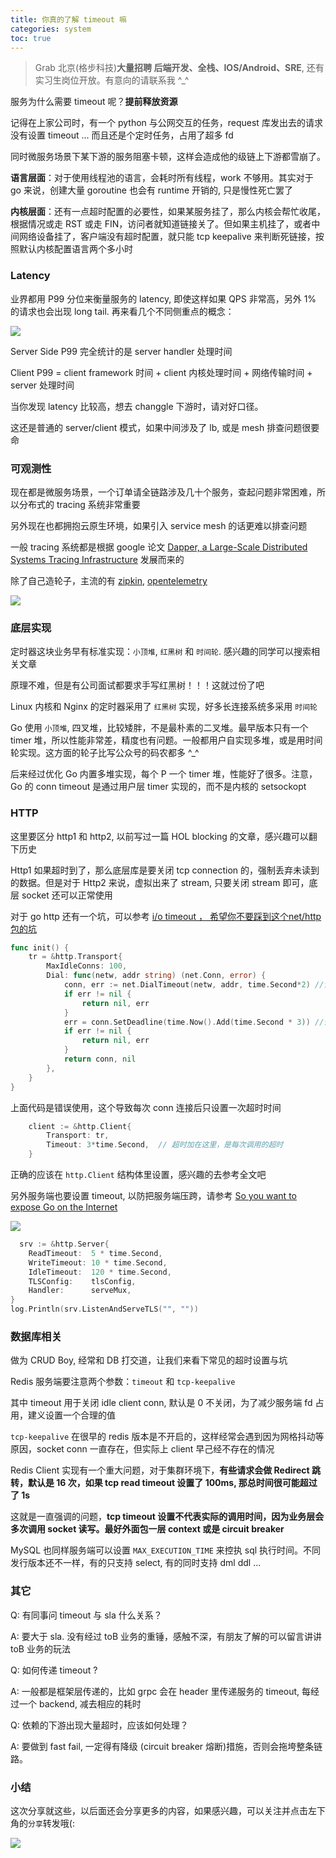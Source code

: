 ```yaml
---
title: 你真的了解 timeout 嘛
categories: system
toc: true
---
```


> Grab 北京(格步科技)**大量招聘 后端开发、全栈、IOS/Android、SRE**, 还有实习生岗位开放。有意向的请联系我 ^_^

服务为什么需要 timeout 呢？**提前释放资源**

记得在上家公司时，有一个 python 与公网交互的任务，request 库发出去的请求没有设置 timeout ... 而且还是个定时任务，占用了超多 fd

同时微服务场景下某下游的服务阻塞卡顿，这样会造成他的级链上下游都雪崩了。

**语言层面**：对于使用线程池的语言，会耗时所有线程，work 不够用。其实对于 go 来说，创建大量 goroutine 也会有 runtime 开销的, 只是慢性死亡罢了

**内核层面**：还有一点超时配置的必要性，如果某服务挂了，那么内核会帮忙收尾，根据情况或走 RST 或走 FIN，访问者就知道链接关了。但如果主机挂了，或者中间网络设备挂了，客户端没有超时配置，就只能 tcp keepalive 来判断死链接，按照默认内核配置语言两个多小时

### Latency
业界都用 P99 分位来衡量服务的 latency, 即使这样如果 QPS 非常高，另外 1% 的请求也会出现 long tail. 再来看几个不同侧重点的概念：

![](/images/timeout.jpg)

Server Side P99 完全统计的是 server handler 处理时间

Client P99 =  client framework 时间 + client 内核处理时间 + 网络传输时间 + server 处理时间

当你发现 latency 比较高，想去 changgle 下游时，请对好口径。

这还是普通的 server/client 模式，如果中间涉及了 lb, 或是 mesh 排查问题很要命

### 可观测性
现在都是微服务场景，一个订单请全链路涉及几十个服务，查起问题非常困难，所以分布式的 tracing 系统非常重要

另外现在也都拥抱云原生环境，如果引入 service mesh 的话更难以排查问题

一般 tracing 系统都是根据 google 论文 [Dapper, a Large-Scale Distributed Systems Tracing Infrastructure](https://research.google/pubs/pub36356/, "Dapper, a Large-Scale Distributed Systems Tracing Infrastructure") 发展而来的

除了自己造轮子，主流的有 [zipkin](https://zipkin.io/, "zipkin"), [opentelemetry](https://opentelemetry.io/docs/concepts/distributions/, "opentelemetry")

![](/images/zipkin-tracing.jpg)

### 底层实现
定时器这块业务早有标准实现：`小顶堆`, `红黑树` 和 `时间轮`. 感兴趣的同学可以搜索相关文章

原理不难，但是有公司面试都要求手写红黑树！！！这就过份了吧

Linux 内核和 Nginx 的定时器采用了 `红黑树` 实现，好多长连接系统多采用 `时间轮`

Go 使用 `小顶堆`, 四叉堆，比较矮胖，不是最朴素的二叉堆。最早版本只有一个 timer 堆，所以性能非常差，精度也有问题。一般都用户自实现多堆，或是用时间轮实现。这方面的轮子比写公众号的码农都多 ^_^

后来经过优化 Go 内置多堆实现，每个 P 一个 timer 堆，性能好了很多。注意，Go 的 conn timeout 是通过用户层 timer 实现的，而不是内核的 setsockopt
### HTTP
这里要区分 http1 和 http2, 以前写过一篇 HOL blocking 的文章，感兴趣可以翻下历史

Http1 如果超时到了，那么底层库是要关闭 tcp connection 的，强制丢弃未读到的数据。但是对于 Http2 来说，虚拟出来了 stream, 只要关闭 stream 即可，底层 socket 还可以正常使用

对于 go http 还有一个坑，可以参考 [i/o timeout ， 希望你不要踩到这个net/http包的坑](https://mp.weixin.qq.com/s/UBiZp2Bfs7z1_mJ-JnOT1Q, "i/o timeout ， 希望你不要踩到这个net/http包的坑") 

```go
func init() {
    tr = &http.Transport{
        MaxIdleConns: 100,
        Dial: func(netw, addr string) (net.Conn, error) {
            conn, err := net.DialTimeout(netw, addr, time.Second*2) //设置建立连接超时
            if err != nil {
                return nil, err
            }
            err = conn.SetDeadline(time.Now().Add(time.Second * 3)) //设置发送接受数据超时
            if err != nil {
                return nil, err
            }
            return conn, nil
        },
    }
}
```
上面代码是错误使用，这个导致每次 conn 连接后只设置一次超时时间
```go
    client := &http.Client{
        Transport: tr,
        Timeout: 3*time.Second,  // 超时加在这里，是每次调用的超时
    }
```
正确的应该在 `http.Client` 结构体里设置，感兴趣的去参考全文吧

另外服务端也要设置 timeout, 以防把服务端压跨，请参考 [So you want to expose Go on the Internet](https://blog.cloudflare.com/exposing-go-on-the-internet/, "So you want to expose Go on the Internet")

![](/images/http-timeout.jpg)

```go
  srv := &http.Server{
    ReadTimeout:  5 * time.Second,
    WriteTimeout: 10 * time.Second,
    IdleTimeout:  120 * time.Second,
    TLSConfig:    tlsConfig,
    Handler:      serveMux,
}
log.Println(srv.ListenAndServeTLS("", ""))
```
### 数据库相关
做为 CRUD Boy, 经常和 DB 打交道，让我们来看下常见的超时设置与坑

Redis 服务端要注意两个参数：`timeout` 和 `tcp-keepalive`

其中 timeout 用于关闭 idle client conn, 默认是 0 不关闭，为了减少服务端 fd 占用，建义设置一个合理的值

`tcp-keepalive` 在很早的 redis 版本是不开启的，这样经常会遇到因为网格抖动等原因，socket conn 一直存在，但实际上 client 早己经不存在的情况

Redis Client 实现有一个重大问题，对于集群环境下，**有些请求会做 Redirect 跳转，默认是 16 次，如果 tcp read timeout 设置了 100ms, 那总时间很可能超过了 1s**

这就是一直强调的问题，**tcp timeout 设置不代表实际的调用时间，因为业务层会多次调用 socket 读写。最好外面包一层 context 或是 circuit breaker**

MySQL 也同样服务端可以设置 `MAX_EXECUTION_TIME` 来控执 sql 执行时间。不同发行版本还不一样，有的只支持 select, 有的同时支持 dml ddl ... 

### 其它
Q: 有同事问 timeout 与 sla 什么关系？

A: 要大于 sla. 没有经过 toB 业务的重锤，感触不深，有朋友了解的可以留言讲讲 toB 业务的玩法

Q: 如何传递 timeout ?

A: 一般都是框架层传递的，比如 grpc 会在 header 里传递服务的 timeout, 每经过一个 backend, 减去相应的耗时

Q: 依赖的下游出现大量超时，应该如何处理？

A: 要做到 fast fail, 一定得有降级 (circuit breaker 熔断)措施，否则会拖垮整条链路。

### 小结
这次分享就这些，以后面还会分享更多的内容，如果感兴趣，可以关注并点击左下角的`分享`转发哦(:

![](/images/dongzerun-weixin-code.png)